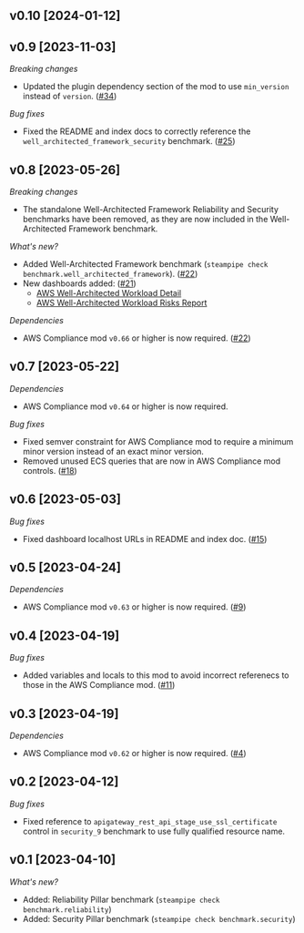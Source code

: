 ## v0.10 [2024-01-12]

## v0.9 [2023-11-03]

_Breaking changes_

- Updated the plugin dependency section of the mod to use `min_version` instead of `version`. ([#34](https://github.com/turbot/steampipe-mod-aws-well-architected/pull/34))

_Bug fixes_

- Fixed the README and index docs to correctly reference the `well_architected_framework_security` benchmark. ([#25](https://github.com/turbot/steampipe-mod-aws-well-architected/pull/25))

## v0.8 [2023-05-26]

_Breaking changes_

- The standalone Well-Architected Framework Reliability and Security benchmarks have been removed, as they are now included in the Well-Architected Framework benchmark.

_What's new?_

- Added Well-Architected Framework benchmark (`steampipe check benchmark.well_architected_framework`). ([#22](https://github.com/turbot/steampipe-mod-aws-well-architected/pull/22))
- New dashboards added: ([#21](https://github.com/turbot/steampipe-mod-aws-well-architected/pull/21))
  - [AWS Well-Architected Workload Detail](https://hub.steampipe.io/mods/turbot/aws_well_architected/dashboards/dashboard.wellarchitected_workload_detail)
  - [AWS Well-Architected Workload Risks Report](https://hub.steampipe.io/mods/turbot/aws_well_architected/dashboards/dashboard.wellarchitected_workload_risks_report)

_Dependencies_

- AWS Compliance mod `v0.66` or higher is now required. ([#22](https://github.com/turbot/steampipe-mod-aws-well-architected/pull/22))

## v0.7 [2023-05-22]

_Dependencies_

- AWS Compliance mod `v0.64` or higher is now required.

_Bug fixes_

- Fixed semver constraint for AWS Compliance mod to require a minimum minor version instead of an exact minor version.
- Removed unused ECS queries that are now in AWS Compliance mod controls. ([#18](https://github.com/turbot/steampipe-mod-aws-well-architected/pull/18))

## v0.6 [2023-05-03]

_Bug fixes_

- Fixed dashboard localhost URLs in README and index doc. ([#15](https://github.com/turbot/steampipe-mod-aws-well-architected/pull/15))

## v0.5 [2023-04-24]

_Dependencies_

- AWS Compliance mod `v0.63` or higher is now required. ([#9](https://github.com/turbot/steampipe-mod-aws-well-architected/pull/9))

## v0.4 [2023-04-19]

_Bug fixes_

- Added variables and locals to this mod to avoid incorrect referenecs to those in the AWS Compliance mod. ([#11](https://github.com/turbot/steampipe-mod-aws-well-architected/pull/11))

## v0.3 [2023-04-19]

_Dependencies_

- AWS Compliance mod `v0.62` or higher is now required. ([#4](https://github.com/turbot/steampipe-mod-aws-well-architected/pull/4))

## v0.2 [2023-04-12]

_Bug fixes_

- Fixed reference to `apigateway_rest_api_stage_use_ssl_certificate` control in `security_9` benchmark to use fully qualified resource name.

## v0.1 [2023-04-10]

_What's new?_

- Added: Reliability Pillar benchmark (`steampipe check benchmark.reliability`)
- Added: Security Pillar benchmark (`steampipe check benchmark.security`)
